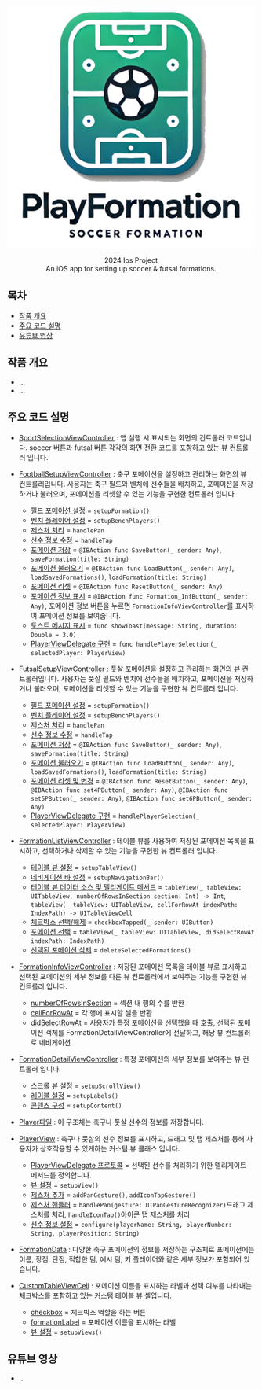 
![Project Logo](https://github.com/cmgjn1881/PlayFormation/blob/main/images/playformationIcon.jpeg?raw=true)

<div align="center">
2024 Ios Project<br>
An iOS app for setting up soccer & futsal formations.<br>
</div>

## 목차
 - [작품 개요](#작품-개요)
 - [주요 코드 설명](#주요-코드-설명)
 - [유튜브 영상](#유튜브-영상)

## 작품 개요
* ...
* ...

## 주요 코드 설명
* [SportSelectionViewController](https://github.com/cmgjn1881/PlayFormation/blob/main/PlayFormation/SportSelectionViewController.swift) : 앱 실행 시 표시되는 화면의 컨트롤러 코드입니다. soccer 버튼과 futsal 버튼 각각의 화면 전환 코드를 포함하고 있는 뷰 컨트롤러 입니다.
* [FootballSetupViewController](https://github.com/cmgjn1881/PlayFormation/blob/main/PlayFormation/FootballSetupViewController.swift) : 축구 포메이션을 설정하고 관리하는 화면의 뷰 컨트롤러입니다. 사용자는 축구 필드와 벤치에 선수들을 배치하고, 포메이션을 저장하거나 불러오며, 포메이션을 리셋할 수 있는 기능을 구현한 컨트롤러 입니다.
   - [필드 포메이션 설정](https://github.com/cmgjn1881/PlayFormation/blob/main/PlayFormation/FootballSetupViewController.swift#L37) = `setupFormation()`
   - [벤치 플레이어 설정](https://github.com/cmgjn1881/PlayFormation/blob/main/PlayFormation/FootballSetupViewController.swift#L83) = `setupBenchPlayers()`
   - [제스처 처리](https://github.com/cmgjn1881/PlayFormation/blob/main/PlayFormation/FootballSetupViewController.swift#L117) = `handlePan`
   - [선수 정보 수정](https://github.com/cmgjn1881/PlayFormation/blob/main/PlayFormation/FootballSetupViewController.swift#L151) = `handleTap`
   - [포메이션 저장](https://github.com/cmgjn1881/PlayFormation/blob/main/PlayFormation/FootballSetupViewController.swift#L185) = `@IBAction func SaveButton(_ sender: Any)`, `saveFormation(title: String)`
   - [포메이션 불러오기](https://github.com/cmgjn1881/PlayFormation/blob/main/PlayFormation/FootballSetupViewController.swift#L224) = `@IBAction func LoadButton(_ sender: Any)`, `loadSavedFormations()`, `loadFormation(title: String)`
   - [포메이션 리셋](https://github.com/cmgjn1881/PlayFormation/blob/main/PlayFormation/FootballSetupViewController.swift#L307) = `@IBAction func ResetButton(_ sender: Any)`
   - [포메이션 정보 표시](https://github.com/cmgjn1881/PlayFormation/blob/main/PlayFormation/FootballSetupViewController.swift#L323) = `@IBAction func Formation_InfButton(_ sender: Any)`, 포메이션 정보 버튼을 누르면 `FormationInfoViewController`를 표시하여 포메이션 정보를 보여줍니다.
   - [토스트 메시지 표시](https://github.com/cmgjn1881/PlayFormation/blob/main/PlayFormation/FootballSetupViewController.swift#L341) = `func showToast(message: String, duration: Double = 3.0)`
   - [PlayerViewDelegate 구현](https://github.com/cmgjn1881/PlayFormation/blob/main/PlayFormation/FootballSetupViewController.swift#L361) = `func handlePlayerSelection(_ selectedPlayer: PlayerView)`
 
* [FutsalSetupViewController](https://github.com/cmgjn1881/PlayFormation/blob/main/PlayFormation/FutsalSetupViewController.swift) : 풋살 포메이션을 설정하고 관리하는 화면의 뷰 컨트롤러입니다. 사용자는 풋살 필드와 벤치에 선수들을 배치하고, 포메이션을 저장하거나 불러오며, 포메이션을 리셋할 수 있는 기능을 구현한 뷰 컨트롤러 입니다.
   - [필드 포메이션 설정](https://github.com/cmgjn1881/PlayFormation/blob/main/PlayFormation/FutsalSetupViewController.swift#L33) = `setupFormation()`
   - [벤치 플레이어 설정](https://github.com/cmgjn1881/PlayFormation/blob/main/PlayFormation/FutsalSetupViewController.swift#L90) = `setupBenchPlayers()`
   - [제스처 처리](https://github.com/cmgjn1881/PlayFormation/blob/main/PlayFormation/FutsalSetupViewController.swift#L121) = `handlePan`
   - [선수 정보 수정](https://github.com/cmgjn1881/PlayFormation/blob/main/PlayFormation/FutsalSetupViewController.swift#L154) = `handleTap`
   - [포메이션 저장](https://github.com/cmgjn1881/PlayFormation/blob/main/PlayFormation/FutsalSetupViewController.swift#L188) = `@IBAction func SaveButton(_ sender: Any)`, `saveFormation(title: String)`
   - [포메이션 불러오기](https://github.com/cmgjn1881/PlayFormation/blob/main/PlayFormation/FutsalSetupViewController.swift#L228) = `@IBAction func LoadButton(_ sender: Any)`, `loadSavedFormations()`, `loadFormation(title: String)`
   - [포메이션 리셋 및 변경](https://github.com/cmgjn1881/PlayFormation/blob/main/PlayFormation/FutsalSetupViewController.swift#L311) = `@IBAction func ResetButton(_ sender: Any)`, `@IBAction func set4PButton(_ sender: Any)`, `@IBAction func set5PButton(_ sender: Any)`, `@IBAction func set6PButton(_ sender: Any)`
   - [PlayerViewDelegate 구현](https://github.com/cmgjn1881/PlayFormation/blob/main/PlayFormation/FutsalSetupViewController.swift#L373) = `handlePlayerSelection(_ selectedPlayer: PlayerView)`
     
* [FormationListViewController](https://github.com/cmgjn1881/PlayFormation/blob/main/PlayFormation/FormationListViewController.swift) : 테이블 뷰를 사용하여 저장된 포메이션 목록을 표시하고, 선택하거나 삭제할 수 있는 기능을 구현한 뷰 컨트롤러 입니다.
   - [테이블 뷰 설정](https://github.com/cmgjn1881/PlayFormation/blob/main/PlayFormation/FormationListViewController.swift#L17) = `setupTableView()`
   - [네비게이션 바 설정](https://github.com/cmgjn1881/PlayFormation/blob/main/PlayFormation/FormationListViewController.swift#L25) = `setupNavigationBar()`
   - [테이블 뷰 데이터 소스 및 델리게이트 메서드](https://github.com/cmgjn1881/PlayFormation/blob/main/PlayFormation/FormationListViewController.swift#L29) = `tableView(_ tableView: UITableView, numberOfRowsInSection section: Int) -> Int`, `tableView(_ tableView: UITableView, cellForRowAt indexPath: IndexPath) -> UITableViewCell`
   - [체크박스 선택/해제](https://github.com/cmgjn1881/PlayFormation/blob/main/PlayFormation/FormationListViewController.swift#L46) = `checkboxTapped(_ sender: UIButton)`
   - [포메이션 선택](https://github.com/cmgjn1881/PlayFormation/blob/main/PlayFormation/FormationListViewController.swift#L57) = `tableView(_ tableView: UITableView, didSelectRowAt indexPath: IndexPath)`
   - [선택된 포메이션 삭제](https://github.com/cmgjn1881/PlayFormation/blob/main/PlayFormation/FormationListViewController.swift#L63) = `deleteSelectedFormations()`
     
* [FormationInfoViewController](https://github.com/cmgjn1881/PlayFormation/blob/main/PlayFormation/FormationInfoViewController.swift) : 저장된 포메이션 목록을 테이블 뷰로 표시하고 선택된 포메이션의 세부 정보를 다른 뷰 컨트롤러에서 보여주는 기능을 구현한 뷰 컨트롤러 입니다.
   - [numberOfRowsInSection](https://github.com/cmgjn1881/PlayFormation/blob/main/PlayFormation/FormationInfoViewController.swift#L20) = 섹션 내 행의 수를 반환
   - [cellForRowAt](https://github.com/cmgjn1881/PlayFormation/blob/main/PlayFormation/FormationInfoViewController.swift#L24) = 각 행에 표시할 셀을 반환
   - [didSelectRowAt](https://github.com/cmgjn1881/PlayFormation/blob/main/PlayFormation/FormationInfoViewController.swift#L) = 사용자가 특정 포메이션을 선택했을 때 호출, 선택된 포메이션 객체를 FormationDetailViewController에 전달하고, 해당 뷰 컨트롤러로 네비게이션
     
* [FormationDetailViewController](https://github.com/cmgjn1881/PlayFormation/blob/main/PlayFormation/FormationDetailViewController.swift) : 특정 포메이션의 세부 정보를 보여주는 뷰 컨트롤러 입니다.
   - [스크롤 뷰 설정](https://github.com/cmgjn1881/PlayFormation/blob/main/PlayFormation/FormationDetailViewController.swift#L32) = `setupScrollView()`
   - [레이블 설정](https://github.com/cmgjn1881/PlayFormation/blob/main/PlayFormation/FormationDetailViewController.swift#L52) = `setupLabels()`
   - [콘텐츠 구성](https://github.com/cmgjn1881/PlayFormation/blob/main/PlayFormation/FormationDetailViewController.swift#L60) = `setupContent()`
    
* [Player파일](https://github.com/cmgjn1881/PlayFormation/blob/main/PlayFormation/Player.swift) : 이 구조체는 축구나 풋살 선수의 정보를 저장합니다.
  
* [PlayerView](https://github.com/cmgjn1881/PlayFormation/blob/main/PlayFormation/PlayerView.swift) : 축구나 풋살의 선수 정보를 표시하고, 드래그 및 탭 제스처를 통해 사용자가 상호작용할 수 있게하는 커스텀 뷰 클래스 입니다.
   - [PlayerViewDelegate 프로토콜](https://github.com/cmgjn1881/PlayFormation/blob/main/PlayFormation/PlayerView.swift#L3) = 선택된 선수를 처리하기 위한 델리게이트 메서드를 정의합니다.
   - [뷰 설정](https://github.com/cmgjn1881/PlayFormation/blob/main/PlayFormation/PlayerView.swift#L34) = `setupView()`
   - [제스처 추가](https://github.com/cmgjn1881/PlayFormation/blob/main/PlayFormation/PlayerView.swift#L81) = `addPanGesture()`, `addIconTapGesture()`
   - [제스처 핸들러](https://github.com/cmgjn1881/PlayFormation/blob/main/PlayFormation/PlayerView.swift#L93) = `handlePan(gesture: UIPanGestureRecognizer)`드래그 제스처를 처리, `handleIconTap()`아이콘 탭 제스처를 처리
   - [선수 정보 설정](https://github.com/cmgjn1881/PlayFormation/blob/main/PlayFormation/PlayerView.swift#L105) = `configure(playerName: String, playerNumber: String, playerPosition: String)`
  
* [FormationData](https://github.com/cmgjn1881/PlayFormation/blob/main/PlayFormation/FormationData.swift) : 다양한 축구 포메이션의 정보를 저장하는 구조체로 포메이션에는 이름, 장점, 단점, 적합한 팀, 예시 팀, 키 플레이어와 같은 세부 정보가 포함되어 있습니다.
  
* [CustomTableViewCell](https://github.com/cmgjn1881/PlayFormation/blob/main/PlayFormation/CustomTableViewCell.swift) : 포메이션 이름을 표시하는 라벨과 선택 여부를 나타내는 체크박스를 포함하고 있는 커스텀 테이블 뷰 셀입니다.
   - [checkbox](https://github.com/cmgjn1881/PlayFormation/blob/main/PlayFormation/CustomTableViewCell.swift#L11) = 체크박스 역할을 하는 버튼
   - [formationLabel](https://github.com/cmgjn1881/PlayFormation/blob/main/PlayFormation/CustomTableViewCell.swift#L12) = 포메이션 이름을 표시하는 라벨
   - [뷰 설정](https://github.com/cmgjn1881/PlayFormation/blob/main/PlayFormation/CustomTableViewCell.swift#L24) = `setupViews()`

## 유튜브 영상
* ..
